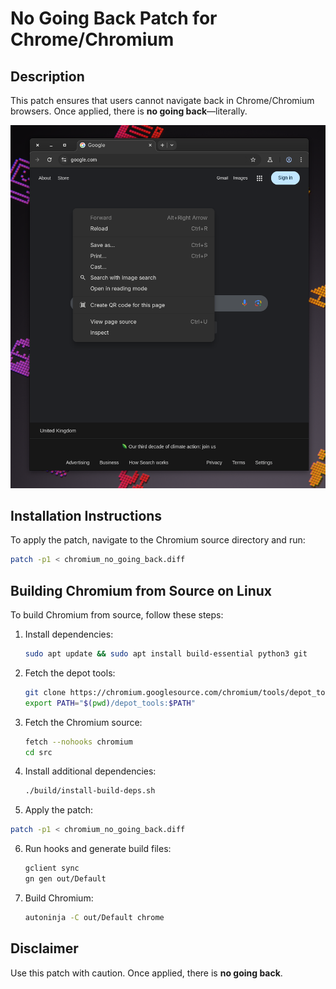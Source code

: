 # No Going Back Patch for Chrome/Chromium

## Description
This patch ensures that users cannot navigate back in Chrome/Chromium browsers. Once applied, there is **no going back**—literally.

<p align="center"><img src="./images/screenshot.png"></p>

## Installation Instructions
To apply the patch, navigate to the Chromium source directory and run:

```sh
patch -p1 < chromium_no_going_back.diff
```

## Building Chromium from Source on Linux
To build Chromium from source, follow these steps:

1. Install dependencies:
   ```sh
   sudo apt update && sudo apt install build-essential python3 git
   ```
2. Fetch the depot tools:
   ```sh
   git clone https://chromium.googlesource.com/chromium/tools/depot_tools.git
   export PATH="$(pwd)/depot_tools:$PATH"
   ```
3. Fetch the Chromium source:
   ```sh
   fetch --nohooks chromium
   cd src
   ```
4. Install additional dependencies:
   ```sh
   ./build/install-build-deps.sh
   ```
5. Apply the patch:
  ```sh
  patch -p1 < chromium_no_going_back.diff
  ```
6. Run hooks and generate build files:
   ```sh
   gclient sync
   gn gen out/Default
   ```
7. Build Chromium:
   ```sh
   autoninja -C out/Default chrome
   ```

## Disclaimer
Use this patch with caution. Once applied, there is **no going back**.

